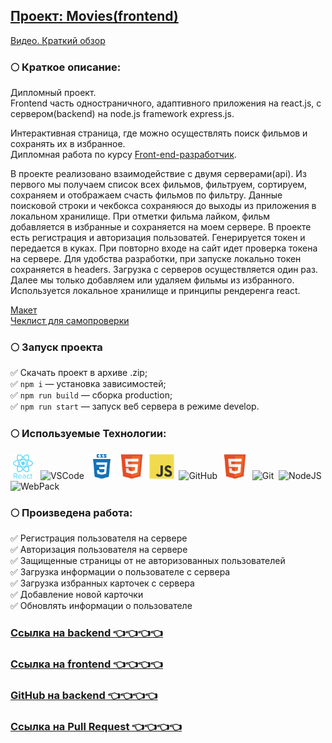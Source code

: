 ## [Проект: Movies(frontend)](https://movies.novo52.ru)

[Видео. Краткий обзор](https://user-images.githubusercontent.com/94468513/163075115-f2bbe1a0-51f3-4118-b5f6-601b5370f4c2.mp4)

### 🌕 Краткое описание:
Дипломный проект.   
Frontend часть одностраничного, адаптивного приложения на react.js, с сервером(backend) на node.js framework express.js.

Интерактивная страница, где можно осуществлять поиск фильмов и сохранять их в избранное.    
Дипломная работа по курсу [Front-end-разработчик](https://practicum.yandex.ru/web/).    

В проекте реализовано взаимодействие с двумя серверами(api). Из первого мы получаем список всех фильмов, фильтруем, сортируем, сохраняем и отображаем счасть фильмов по фильтру. Данные поисковой строки и чекбокса сохраняюся до выходы из приложения в локальном хранилище. При отметки фильма лайком, фильм добавляется в избранные и сохраняется на моем сервере. В проекте есть регистрация и авторизация пользоватей. Генерируется токен и передается в куках. При повторно входе на сайт идет проверка токена на сервере. Для удобства разработки, при запуске локально токен сохраняется в headers. Загрузка с серверов осуществляется один раз. Далее мы только добавляем или удаляем фильмы из избранного. Используется локальное хранилище и принципы рендеренга react.
 
[Макет](https://www.figma.com/file/6fm51PDoEs7H5uLtmrJnPt/final_graduation_project_black_theme?node-id=932%3A3228)        
[Чеклист для самопроверки](https://github.com/BaturinSS/movies-frontend/files/9477531/default.pdf)    

### 🌕 Запуск проекта

✅ Скачать проект в архиве .zip;    
✅ `npm i` — установка зависимостей;    
✅ `npm run build` — сборка production;          
✅ `npm run start` — запуск веб сервера в режиме develop.


### 🌕 Используемые Технологии:

<img src="https://github.com/devicons/devicon/blob/master/icons/react/react-original-wordmark.svg" title="ReactJS" alt="NodeJS" width="40" height="40"/>&nbsp;
<img src="https://user-images.githubusercontent.com/94468513/187542776-f4aaee57-c8b2-4de6-9d84-48b7cdf0b1a9.svg" title="VSCode" alt="VSCode" width="40" height="40"/>&nbsp;
<img src="https://github.com/devicons/devicon/blob/master/icons/css3/css3-plain-wordmark.svg"  title="CSS3" alt="CSS" width="40" height="40"/>&nbsp;
<img src="https://github.com/devicons/devicon/blob/master/icons/html5/html5-original.svg" title="HTML5" alt="HTML" width="40" height="40"/>&nbsp;
<img src="https://github.com/devicons/devicon/blob/master/icons/javascript/javascript-original.svg" title="JavaScript" alt="JavaScript" width="40" height="40"/>&nbsp;
<img src="https://user-images.githubusercontent.com/78322084/162064174-194ac89a-024d-4839-aae3-22d9ee4e3a33.png"  title="GitHub" alt="GitHub" width="40" height="40"/>&nbsp;
<img src="https://github.com/devicons/devicon/blob/master/icons/html5/html5-original.svg" title="HTML5" alt="HTML" width="40" height="40"/>&nbsp;
<img src="https://user-images.githubusercontent.com/94468513/187526649-ea43f3cc-3b08-4054-9af2-ec81af5bc2e6.svg" title="Git" alt="Git" width="40" height="40"/>&nbsp;
<img src="https://user-images.githubusercontent.com/94468513/187550880-a4d2a9ef-6267-4d05-b459-8a241c85109c.svg" title="NodeJS" alt="NodeJS" width="40" height="40"/>&nbsp;
<img src="https://user-images.githubusercontent.com/94468513/187539690-03d3bff8-3360-4b55-a9cc-57b6c2ac547c.svg" title="WebPack" alt="WebPack" height="40"/>&nbsp; 
  

### 🌕 Произведена работа:    

✅ Регистрация пользователя на сервере    
✅ Авторизация пользователя на сервере   
✅ Защищенные страницы от не авторизованных пользователей    
✅ Загрузка информации о пользователе с сервера    
✅ Загрузка избранных карточек с сервера      
✅ Добавление новой карточки       
✅ Обновлять информации о пользователе         
    
### [Ссылка на backend 👈👈👈👈](https://api.movies.novo52.ru)   
### [Ссылка на frontend 👈👈👈👈](https://movies.novo52.ru)    
### [GitHub на backend 👈👈👈👈](https://github.com/BaturinSS/movies-api)    
### [Ссылка на Pull Request 👈👈👈👈](https://github.com/BaturinSS/movies-explorer-frontend/pull/2)
